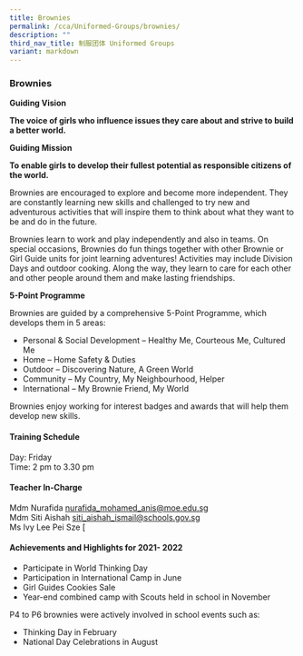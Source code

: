 ```yaml
---
title: Brownies
permalink: /cca/Uniformed-Groups/brownies/
description: ""
third_nav_title: 制服团体 Uniformed Groups
variant: markdown
---
```

### Brownies

**Guiding Vision**

**The voice of girls who influence issues they care about and strive to build a better world.**

  

**Guiding Mission**

**To enable girls to develop their fullest potential as responsible citizens of the world.**

  

Brownies are encouraged to explore and become more independent. They are constantly learning new skills and challenged to try new and adventurous activities that will inspire them to think about what they want to be and do in the future.

  

Brownies learn to work and play independently and also in teams. On special occasions, Brownies do fun things together with other Brownie or Girl Guide units for joint learning adventures! Activities may include Division Days and outdoor cooking. Along the way, they learn to care for each other and other people around them and make lasting friendships.

  

**5-Point Programme**

  

Brownies are guided by a comprehensive 5-Point Programme, which develops them in 5 areas:

*   Personal &amp; Social Development – Healthy Me, Courteous Me, Cultured Me
*   Home – Home Safety &amp; Duties
*   Outdoor – Discovering Nature, A Green World
*   Community – My Country, My Neighbourhood, Helper
*   International – My Brownie Friend, My World

  

Brownies enjoy working for interest badges and awards that will help them develop new skills.

  

#### Training Schedule

Day: Friday<br>
Time: 2 pm to 3.30 pm

#### Teacher In-Charge

Mdm Nurafida&nbsp;[nurafida\_mohamed\_anis@moe.edu.sg](mailto:nurafida_mohamed_anis@moe.edu.sg)  <br>
Mdm Siti Aishah&nbsp;[siti\_aishah\_ismail@schools.gov.sg](mailto:siti_aishah_ismail@schools.gov.sg)<br>
Ms Ivy Lee Pei Sze [

#### Achievements and Highlights for 2021- 2022

*   Participate in World Thinking Day
*   Participation in International Camp in June
*   Girl Guides Cookies Sale
*   Year-end combined camp with Scouts held in school in November

  

P4 to P6 brownies were actively involved in school events such as:

*   Thinking Day in February
*   National Day Celebrations in August